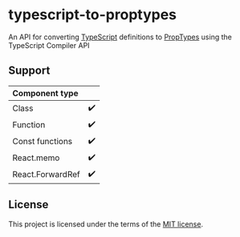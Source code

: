 # typescript-to-proptypes

An API for converting [TypeScript](https://www.npmjs.com/package/typescript) definitions to [PropTypes](https://www.npmjs.com/package/prop-types) using the TypeScript Compiler API

## Support

| Component type   |                    |
| :--------------- | :----------------- |
| Class            | :heavy_check_mark: |
| Function         | :heavy_check_mark: |
| Const functions  | :heavy_check_mark: |
| React.memo       | :heavy_check_mark: |
| React.ForwardRef | :heavy_check_mark: |

## License

This project is licensed under the terms of the [MIT license](/LICENSE).
